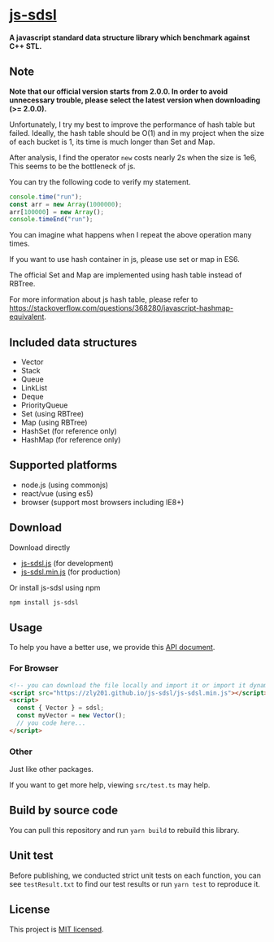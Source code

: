 # [js-sdsl](https://github.com/ZLY201/js-sdsl)

**A javascript standard data structure library which benchmark against C++ STL.**

## Note

**Note that our official version starts from 2.0.0. In order to avoid unnecessary trouble, please select the latest
version when downloading (>= 2.0.0).**

Unfortunately, I try my best to improve the performance of hash table but failed. Ideally, the hash table should be O(1)
and in my project when the size of each bucket is 1, its time is much longer than Set and Map.

After analysis, I find the operator `new` costs nearly 2s when the size is 1e6, This seems to be the bottleneck of js.

You can try the following code to verify my statement.

```javascript
console.time("run");
const arr = new Array(1000000);
arr[100000] = new Array();
console.timeEnd("run");
```

You can imagine what happens when I repeat the above operation many times.

If you want to use hash container in js, please use set or map in ES6.

The official Set and Map are implemented using hash table instead of RBTree.

For more information about js hash table, please refer
to https://stackoverflow.com/questions/368280/javascript-hashmap-equivalent.

## Included data structures

- Vector
- Stack
- Queue
- LinkList
- Deque
- PriorityQueue
- Set (using RBTree)
- Map (using RBTree)
- HashSet (for reference only)
- HashMap (for reference only)

## Supported platforms

- node.js (using commonjs)
- react/vue (using es5)
- browser (support most browsers including IE8+)

## Download

Download directly

- [js-sdsl.js](https://zly201.github.io/js-sdsl/js-sdsl.js) (for development)
- [js-sdsl.min.js](https://zly201.github.io/js-sdsl/js-sdsl.min.js) (for production)

Or install js-sdsl using npm

```bash
npm install js-sdsl
```

## Usage

To help you have a better use, we provide this [API document](https://zly201.github.io/js-sdsl/index.html).

### For Browser

```html
<!-- you can download the file locally and import it or import it dynamically by using url. -->
<script src="https://zly201.github.io/js-sdsl/js-sdsl.min.js"></script>
<script>
  const { Vector } = sdsl;
  const myVector = new Vector();
  // you code here...
</script>
```

### Other

Just like other packages.

If you want to get more help, viewing `src/test.ts` may help.

## Build by source code

You can pull this repository and run `yarn build` to rebuild this library.

## Unit test

Before publishing, we conducted strict unit tests on each function, you can see `testResult.txt` to find our test
results or run `yarn test` to reproduce it.

## License

This project is [MIT licensed](https://github.com/ZLY201/js-sdsl/blob/main/LICENSE).
